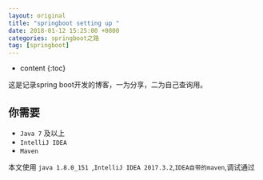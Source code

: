 ```yaml
---
layout: original
title: "springboot setting up "
date: 2018-01-12 15:25:00 +0800 
categories: springboot之路
tag: [springboot]
---
```

* content
{:toc}

这是记录spring boot开发的博客，一为分享，二为自己查询用。 

<!-- more -->
## 你需要
+ ```Java 7``` 及以上  
+ ```IntelliJ IDEA ```
+ ```Maven ```  

本文使用 ```java 1.8.0_151 ```,```IntelliJ IDEA 2017.3.2```,```IDEA自带的maven```,调试通过
<!-- TOC -->

